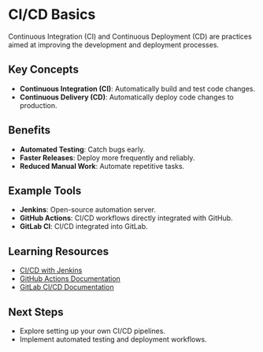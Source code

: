 # CI/CD Basics

Continuous Integration (CI) and Continuous Deployment (CD) are practices aimed at improving the development and deployment processes.

## Key Concepts
- **Continuous Integration (CI)**: Automatically build and test code changes.
- **Continuous Delivery (CD)**: Automatically deploy code changes to production.

## Benefits
- **Automated Testing**: Catch bugs early.
- **Faster Releases**: Deploy more frequently and reliably.
- **Reduced Manual Work**: Automate repetitive tasks.

## Example Tools
- **Jenkins**: Open-source automation server.
- **GitHub Actions**: CI/CD workflows directly integrated with GitHub.
- **GitLab CI**: CI/CD integrated into GitLab.

## Learning Resources
- [CI/CD with Jenkins](https://www.jenkins.io/doc/tutorials/)
- [GitHub Actions Documentation](https://docs.github.com/en/actions)
- [GitLab CI/CD Documentation](https://docs.gitlab.com/ee/ci/)

## Next Steps
- Explore setting up your own CI/CD pipelines.
- Implement automated testing and deployment workflows.

